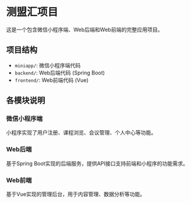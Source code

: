 # 测盟汇项目

这是一个包含微信小程序端、Web后端和Web前端的完整应用项目。

## 项目结构

- `miniapp/`: 微信小程序端代码
- `backend/`: Web后端代码 (Spring Boot)
- `frontend/`: Web前端代码 (Vue)

## 各模块说明

### 微信小程序端

小程序实现了用户注册、课程浏览、会议管理、个人中心等功能。

### Web后端

基于Spring Boot实现的后端服务，提供API接口支持前端和小程序的功能需求。

### Web前端

基于Vue实现的管理后台，用于内容管理、数据分析等功能。 